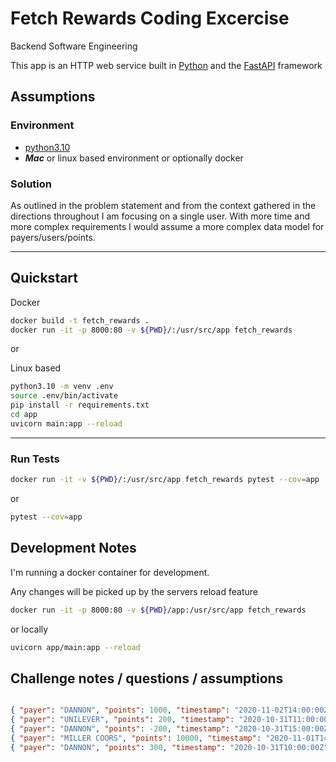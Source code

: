 # Fetch Rewards Coding Excercise
Backend Software Engineering

This app is an HTTP web service built in [Python](https://www.python.org/) and the [FastAPI](https://fastapi.tiangolo.com/) framework 

## Assumptions

### Environment
* [python3.10](https://www.python.org/downloads/release/python-3100/)
* ***Mac*** or linux based environment or optionally docker

### Solution

As outlined in the problem statement and from the context gathered in the directions throughout I am focusing on a single user.  With more time and more complex requirements I would assume a more complex data model for payers/users/points.  

---

## Quickstart

Docker

```bash
docker build -t fetch_rewards .
docker run -it -p 8000:80 -v ${PWD}/:/usr/src/app fetch_rewards
```

or 

Linux based

```bash
python3.10 -m venv .env
source .env/bin/activate
pip install -r requirements.txt
cd app
uvicorn main:app --reload
```
---

### Run Tests

```bash
docker run -it -v ${PWD}/:/usr/src/app fetch_rewards pytest --cov=app
```

or 

```bash
pytest --cov=app
```

## Development Notes

I'm running a docker container for development.  

Any changes will be picked up by the servers reload feature

```bash
docker run -it -p 8000:80 -v ${PWD}/app:/usr/src/app fetch_rewards 
```

or locally

```bash
uvicorn app/main:app --reload
```


## Challenge notes / questions / assumptions

```json

{ "payer": "DANNON", "points": 1000, "timestamp": "2020-11-02T14:00:00Z" }
{ "payer": "UNILEVER", "points": 200, "timestamp": "2020-10-31T11:00:00Z" }
{ "payer": "DANNON", "points": -200, "timestamp": "2020-10-31T15:00:00Z" }
{ "payer": "MILLER COORS", "points": 10000, "timestamp": "2020-11-01T14:00:00Z" }
{ "payer": "DANNON", "points": 300, "timestamp": "2020-10-31T10:00:00Z" }

```